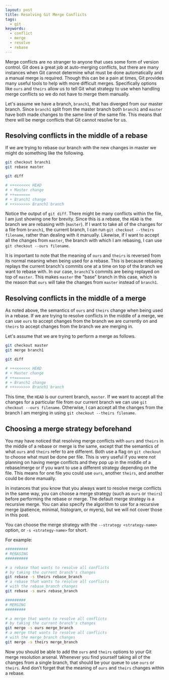 ```yaml
---
layout: post
title: Resolving Git Merge Conflicts
tags:
  - git
keywords:
  - conflict
  - merge
  - resolve
  - rebase
---
```


Merge conflicts are no stranger to anyone that uses some form of version control. Git does a great job at auto-merging conflicts, but there are many instances when Git cannot determine what must be done automatically and a manual merge is required. Though this can be a pain at times, Git provides many useful tools to help with more difficult merges. Specifically options like `ours` and `theirs` allow us to tell Git what strategy to use when handling merge conflicts so we do not have to merge them manually.

<!--more-->

Let's assume we have a branch, `branch1`, that has diverged from our master branch. Since `branch1` split from the master branch both `branch1` and `master` have both made changes to the same line of the same file. This means that there will be merge conflicts that Git cannot resolve for us.

## Resolving conflicts in the middle of a rebase

If we are trying to rebase our branch with the new changes in master we might do something like the following.

```sh
git checkout branch1
git rebase master

git diff

# ++<<<<<<< HEAD
# + Master change
# ++=======
# + Branch1 change
# ++>>>>>>> Branch1 branch
```

Notice the output of `git diff`. There might be many conflicts within the file, I am just showing one for brevity. Since this is a rebase, the `HEAD` is the branch we are rebasing with (`master`). If I want to take all of the changes for a file from `branch1`, the current branch, I can run `git checkout --theirs filename`, rather than dealing with it manually. Likewise, if I want to accept all the changes from `master`, the branch with which I am rebasing, I can use `git checkout --ours filename`.

It is important to note that the meaning of `ours` and `theirs` is reversed from its normal meaning when being used for a rebase. This is because rebasing replays the current branch's commits one at a time on top of the branch we want to rebase with. In our case, `branch1`'s commits are being replayed on top of `master`. This makes `master` the "base" branch in this case, which is the reason that `ours` will take the changes from `master` instead of `branch1`.

## Resolving conflicts in the middle of a merge

As noted above, the semantics of `ours` and `theirs` change when being used in a rebase. If we are trying to resolve conflicts in the middle of a merge, we can use `ours` to accept changes from the branch we are currently on and `theirs` to accept changes from the branch we are merging in.

Let's assume that we are trying to perform a merge as follows.

```sh
git checkout master
git merge branch1

git diff

# ++<<<<<<< HEAD
# + Master change
# ++=======
# + Branch1 change
# ++>>>>>>> Branch1 branch
```
This time, the `HEAD` is our current branch, `master`. If we want to accept all the changes for a particular file from our current branch we can use `git checkout --ours filename`. Otherwise, I can accept all the changes from the branch I am merging in using `git checkout --theirs filename`.

## Choosing a merge strategy beforehand

You may have noticed that resolving merge conflicts with `ours` and `theirs` in the middle of a rebase or merge is the same, except that the semantics of what `ours` and `theirs` refer to are different. Both use a flag on `git checkout` to choose what must be done per file. This is very useful if you were not planning on having merge conflicts and they pop up in the middle of a rebase/merge or if you want to use a different strategy depending on the file. This means for one file you could use `ours`, another `theirs`, and another could be done manually.

In instances that you know that you always want to resolve merge conflicts in the same way, you can choose a merge strategy (such as `ours` or `theirs`) before performing the rebase or merge. The default merge strategy is a recursive merge. You can also specify the algorithm to use for a recursive merge (patience, minimal, histogram, or myers), but we will not cover those in this post.

You can choose the merge strategy with the `--strategy <strategy-name>` option, or `-s <strategy-name>` for short.

For example:

```sh
##########
# REBASING
##########

# a rebase that wants to resolve all conflicts
# by taking the current branch's changes
git rebase -s theirs rebase_branch
# a rebase that wants to resolve all conflicts
# with the rebase_branch changes
git rebase -s ours rebase_branch

#########
# MERGING
#########

# a merge that wants to resolve all conflicts
# by taking the current branch's changes
git merge -s ours merge_branch
# a merge that wants to resolve all conflicts
# with the merge_branch changes
git merge -s theirs merge_branch
```

Now you should be able to add the `ours` and `theirs` options to your Git merge resolution arsenal. Whenever you find yourself taking all of the changes from a single branch, that should be your queue to use `ours` or `theirs`. And don't forget that the meaning of `ours` and `theirs` changes within a rebase.
